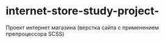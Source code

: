 # internet-store-study-project-
Проект интернет магазина (верстка сайта с применением препроцессора SCSS)
